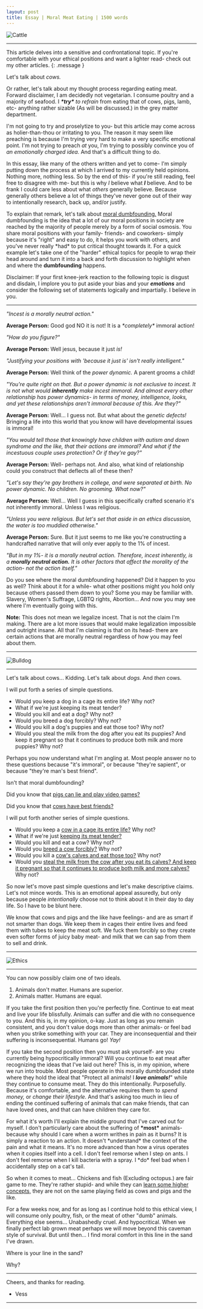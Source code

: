 ```yaml
---
layout: post
title: Essay | Moral Meat Eating | 1500 words
---
```


![Cattle](/assets/cattle.jpg "A picture of a big friend... Or hamburger?")

<hr>

This article delves into a sensitive and confrontational topic. If you're comfortable with your ethical positions and want a lighter read- check out my other articles.
{: .message }

Let's talk about <em>cows.</em>

Or rather, let's talk about my thought process regarding eating meat. Forward disclaimer, I am decidedly not vegetarian. I consume poultry and a majority of seafood. I <em><strong>\*try\*</strong> to refrain</em> from eating that of cows, pigs, lamb, etc- anything rather sizable (As will be discussed.) in the grey matter department.

I'm not going to try and proselytize to you- but this article may come across as holier-than-thou or irritating to you. The reason it may seem like preaching is because I'm trying very hard to make a very specific emotional point. I'm not trying to preach <em>at</em> you, I'm trying to possibly convince you of <em>an emotionally charged idea.</em> And that's a difficult thing to do.

In this essay, like many of the others written and yet to come- I'm simply putting down the process at which I arrived to my currently held opinions. Nothing more, nothing less. So by the end of this- if you're still reading, feel free to disagree with me- but this is why <em>I</em> believe what <em><strong>I</strong></em> believe. And to be frank I could care less about what <em>others</em> generally believe. Because generally others believe a lot of things they've never gone out of their way to intentionally research, back up, and/or justify.

To explain that remark, let's talk about <a href="https://en.wikipedia.org/wiki/Social_intuitionism">moral dumbfounding.</a> Moral dumbfounding is the idea that a lot of our moral positions in society are reached by the majority of people merely by a form of social osmosis. You share moral positions with your family- friends- and coworkers- simply because it's "right" and easy to do, it helps you work with others, and you've never really \*had\* to put critical thought towards it. For a quick example let's take one of the "harder" ethical topics for people to wrap their head around and turn it into a back and forth discussion to highlight when and where the <strong>dumbfounding</strong> happens.

Disclaimer: If your first knee-jerk reaction to the following topic is disgust and disdain, I implore you to put aside your bias and your <em><strong>emotions</strong></em> and consider the following set of statements logically and impartially. I believe in you.

<hr>

<em>"Incest is a morally neutral action."</em>

<strong>Average Person:</strong> Good god NO it is not! It is a <em>\*completely\*</em> immoral action!

<em>"How do you figure?"</em>

<strong>Average Person:</strong> Well jesus, because it just <em>is!</em>

<em>"Justifying your positions with 'because it just is' isn't really intelligent."</em>

<strong>Average Person:</strong> Well think of the <em>power dynamic.</em> A parent grooms a child!

<em>"You're quite right on that. But a power dynamic is not exclusive to incest. It is not what would <strong>inherently</strong> make incest immoral. And almost every other relationship has power dynamics- in terms of money, intelligence, looks, and yet these relationships aren't immoral because of this. Are they?"</em>

<strong>Average Person:</strong> Well... I guess not. But what about the <em>genetic defects!</em> Bringing a life into this world that you know will have developmental issues is immoral!

<em>"You would tell those that knowingly have children with autism and down syndrome and the like, that their actions are immoral? And what if the incestuous couple uses protection? Or if they're gay?"</em>

<strong>Average Person:</strong> Well- perhaps not. And also, what kind of relationship could you construct that deflects all of these then?

<em>"Let's say they're gay brothers in college, and were separated at birth. No power dynamic. No children. No grooming. What now?"</em>

<strong>Average Person:</strong> Well... Well I guess in this specifically crafted scenario it's not inherently immoral. Unless I was religious.

<em>"Unless you were religious. But let's set that aside in an ethics discussion, the water is too muddied otherwise."</em>

<strong>Average Person:</strong> Sure. But it just seems to me like you're constructing a handcrafted narrative that will only ever apply to the 1% of incest.

<em>"But in my 1%- it is a morally neutral action. Therefore, incest inherently, is a <strong>morally neutral action.</strong> It is other factors that affect the morality of the action- not the action itself."</em>

Do you see where the moral dumbfounding happened? Did it happen to you as well? Think about it for a while- what other positions might you hold only because others passed them down to you? Some you may be familiar with. Slavery, Women's Suffrage, LGBTQ rights, Abortion... And now you may see where I'm eventually going with this.

<strong>Note:</strong> This does not mean we legalize incest. That is not the claim I'm making. There are a lot more issues that would make legalization impossible and outright insane.  All that I'm claiming is that on its head- there are certain actions that are morally neutral regardless of how you may feel about them.

<hr>

![Bulldog](/assets/bulldog.jpg "A picture of a small friend... Or pupburger?")

<hr>

Let's talk about cows... Kidding. Let's talk about <em>dogs.</em> And <em>then</em> cows.

I will put forth a series of simple questions.

- Would you keep a dog in a cage its entire life? Why not?
- What if we're just keeping its meat tender?
- Would you kill and eat a dog? Why not?
- Would you breed a dog forcibly? Why not?
- Would you kill a dog's puppies and eat those too? Why not?
- Would you steal the milk from the dog after you eat its puppies? And keep it pregnant so that it continues to produce both milk and more puppies? Why not?

Perhaps you now understand what I'm angling at. Most people answer no to these questions because "it's immoral", or because "they're sapient", or because "they're man's best friend".

Isn't that moral dumbfounding?

Did you know that <a href="https://modernfarmer.com/2014/03/pigheaded-smart-swine">pigs can lie and play video games?</a> 

Did you know that <a href="https://www.theatlantic.com/magazine/archive/2019/11/bovine-friends-forever/598417">cows have best friends?</a>

I will put forth another series of simple questions.

- Would you keep a <a href="https://www.nhes.org/animal-info-2/factory-farmed-animals-2/factory-farmed-cows">cow in a cage its entire life?</a> Why not?
- What if we're just <a href="https://wagyushop.com/blogs/news/how-is-wagyu-beef-raised">keeping its meat tender?</a>
- Would you kill and eat a cow? Why not?
- Would you <a href="https://nwdistrict.ifas.ufl.edu/phag/2020/05/29/tips-for-successful-artificial-insemination-of-cattle">breed a cow forcibly?</a> Why not?
- Would you kill a <a href="https://en.wikipedia.org/wiki/Veal">cow's calves and eat those too?</a> Why not?
- Would you <a href="https://www.ciwf.com/farmed-animals/cows/dairy-cows/">steal the milk from the cow after you eat its calves? And keep it pregnant so that it continues to produce both milk and more calves?</a> Why not?

So now let's move past simple questions and let's make descriptive claims. Let's not mince words. This is an emotional appeal assuredly, but only because people <em>intentionally</em> choose not to think about it in their day to day life. So I have to be blunt here.

We know that cows and pigs and the like have feelings- and are as smart if not smarter than dogs.
We keep them in cages their entire lives and feed them with tubes to keep the meat soft.
We fuck them forcibly so they create even softer forms of juicy baby meat- and milk that we can sap from them to sell and drink.

<hr>

![Ethics](/assets/ethics.jpg "A picture of two badly named cities.")

<hr>

You can now possibly claim one of two ideals.

1. Animals don't matter. Humans are superior.
2. Animals matter. Humans are equal.

If you take the first position then you're perfectly fine. Continue to eat meat and live your life blissfully. Animals can suffer and die with no consequence to you. And this is, in my opinion, o-kay. Just as long as you remain consistent, and you don't value dogs more than other animals- or feel bad when you strike something with your car. They are inconsequential and their suffering is inconsequential. Humans go! <em>Yay!</em>

If you take the second position then you must ask yourself- are you currently being hypocritically immoral? Will you continue to eat meat after recognizing the ideas that I've laid out here? This is, in my opinion, where we run into trouble. Most people operate in this morally dumbfounded state where they hold the ideal that "Protect all animals! I <em><strong>love animals!</strong></em>" while they continue to consume meat. They do this intentionally. Purposefully. Because it's comfortable, and the alternative requires them to <em>spend money,</em> or <em>change their lifestyle.</em> And that's asking too much in lieu of ending the continued suffering of animals that can make friends, that can have loved ones, and that can have children they care for.

For what it's worth I'll explain the middle ground that I've carved out for myself. I don't particularly care about the suffering of <strong>\*most\*</strong> animals- because why should I care when a worm writhes in pain as it burns? It is simply a reaction to an action. It doesn't \*understand\* the context of the pain and what it means. It's no more advanced than how a virus operates when it copies itself into a cell. I don't feel remorse when I step on ants. I don't feel remorse when I kill bacteria with a spray. I \*do\* feel bad when I accidentally step on a cat's tail.

So when it comes to meat... Chickens and fish (Excluding octopus.) are fair game to me. They're rather stupid- and while they can <a href="https://www.scienceworld.ca/stories/chickens-can-do-math">learn some higher concepts,</a> they are not on the same playing field as cows and pigs and the like.

For a few weeks now, and for as long as I continue hold to this ethical view, I will consume only poultry, fish, or the meat of other "dumb" animals. Everything else seems... Unabashedly cruel. And hypocritical. When we finally perfect lab grown meat perhaps we will move beyond this caveman style of survival. But until then... I find moral comfort in this line in the sand I've drawn.

Where is your line in the sand?

Why?

<hr>

Cheers, and thanks for reading.

- Vess

<hr>